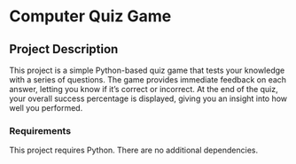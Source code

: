 # Computer Quiz Game

## Project Description
This project is a simple Python-based quiz game that tests your knowledge with a series of questions. 
The game provides immediate feedback on each answer, letting you know if it’s correct or incorrect. 
At the end of the quiz, your overall success percentage is displayed, giving you an insight into how well you performed.

### Requirements
This project requires Python. There are no additional dependencies.
